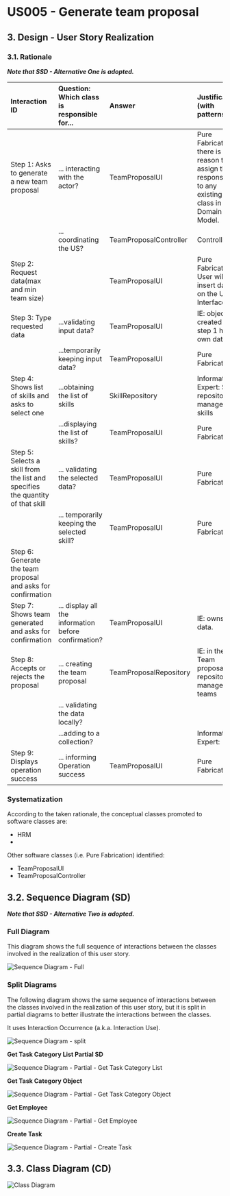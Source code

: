 # US005 - Generate team proposal

## 3. Design - User Story Realization

### 3.1. Rationale

_**Note that SSD - Alternative One is adopted.**_

| Interaction ID                                                                     | Question: Which class is responsible for...           | Answer                 | Justification (with patterns)                                                                                 |
|:-----------------------------------------------------------------------------------|:------------------------------------------------------|:-----------------------|:--------------------------------------------------------------------------------------------------------------|
| Step 1: Asks to generate a new team proposal  		                                   | 	... interacting with the actor?                      | TeamProposalUI         | Pure Fabrication: there is no reason to assign this responsibility to any existing class in the Domain Model. |
| 			  		                                                                            | 	... coordinating the US?                             | TeamProposalController | Controller                                                                                                    |
| Step 2: Request data(max and min team size) 		                                     | 							                                               | TeamProposalUI         | Pure Fabrication: User will insert data on the User Interface.                                                |
| Step 3: Type requested data  		                                                    | 	...validating input data?                            | TeamProposalUI         | IE: object created in step 1 has its own data.                                                                |
|                                                                                    | ...temporarily keeping input data?                    | TeamProposalUI         | Pure Fabrication                                                                                              |
| Step 4: Shows list of skills and asks to select one  		                            | 	...obtaining the list of skills                      | SkillRepository        | Information Expert: Skill repository manage skills                                                            |
|                                                                                    | ...displaying the list of skills?                     | TeamProposalUI         | Pure Fabrication                                                                                              |
| Step 5: Selects a skill from the list and specifies the quantity of that skill  		 | 	... validating the selected data?                    | TeamProposalUI         | Pure Fabrication                                                                                              |
|                                                                                    | ... temporarily keeping the selected skill?           | TeamProposalUI         | Pure Fabrication                                                                                              |
| Step 6: Generate the team proposal and asks for confirmation 		                    | 							                                               |                        |                                                                                                               |              
| Step 7: Shows team generated and asks for confirmation  		                         | 	... display all the information before confirmation? | TeamProposalUI         | IE: owns its data.                                                                                            |
| Step 8: Accepts or rejects the proposal  		                                        | 	... creating the team proposal                       | TeamProposalRepository | IE: in the DM Team proposal repository manage teams                                                           |
|                                                                                    | ... validating the data locally?                      |                        |                                                                                                               |
|                                                                                    | ...adding to a collection?                            |                        | Information Expert:                                                                                           |
| Step 9: Displays operation success                                                 | ... informing Operation success                       | TeamProposalUI         | Pure Fabrication                                                                                              |

### Systematization ##

According to the taken rationale, the conceptual classes promoted to software classes are:

* HRM
* 

Other software classes (i.e. Pure Fabrication) identified:

* TeamProposalUI
* TeamProposalController

## 3.2. Sequence Diagram (SD)

_**Note that SSD - Alternative Two is adopted.**_

### Full Diagram

This diagram shows the full sequence of interactions between the classes involved in the realization of this user story.

![Sequence Diagram - Full](svg/us006-sequence-diagram-full.svg)

### Split Diagrams

The following diagram shows the same sequence of interactions between the classes involved in the realization of this
user story, but it is split in partial diagrams to better illustrate the interactions between the classes.

It uses Interaction Occurrence (a.k.a. Interaction Use).

![Sequence Diagram - split](svg/us006-sequence-diagram-split.svg)

**Get Task Category List Partial SD**

![Sequence Diagram - Partial - Get Task Category List](svg/us006-sequence-diagram-partial-get-task-category-list.svg)

**Get Task Category Object**

![Sequence Diagram - Partial - Get Task Category Object](svg/us006-sequence-diagram-partial-get-task-category.svg)

**Get Employee**

![Sequence Diagram - Partial - Get Employee](svg/us006-sequence-diagram-partial-get-employee.svg)

**Create Task**

![Sequence Diagram - Partial - Create Task](svg/us006-sequence-diagram-partial-create-task.svg)

## 3.3. Class Diagram (CD)

![Class Diagram](svg/us006-class-diagram.svg)
